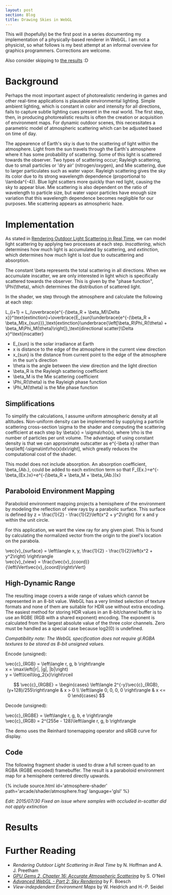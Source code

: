 ```yaml
---
layout: post
section: Blog
title: Drawing Skies in WebGL
---
```

This will (hopefully) be the first post in a series documenting my implementation of a physically-based renderer in WebGL.  I am not a physicist, so what follows is my best attempt at an informal overview for graphics programmers.  Corrections are welcome.

Also consider skipping to [the results]({{page.url}}#results) :D

# Background

Perhaps the most important aspect of photorealistic rendering in games and other real-time applications is plausable environmental lighting.  Simple ambient lighting, which is constant in color and intensity for all directions, fails to capture subtle lighting cues present in the real world.  The first step, then, in producing photorealistic results is often the creation or acquisition of environment maps.  For dynamic outdoor scenes, this necessitates a parametric model of atmospheric scattering which can be adjusted based on time of day.

The appearence of Earth's sky is due to the scattering of light within the atmosphere.  Light from the sun travels through the Earth's atmosphere where it has some probability of scattering.  Some of this light is scattered towards the observer.  Two types of scattering occur; Rayleigh scattering, due to small particles or 'dry air' (nitrogen/oxygen), and Mie scattering, due to larger particulates such as water vapor.  Rayleigh scattering gives the sky its color due to its strong wavelength dependence (proportional to <span class='math'>\lambda^{-4}</span>).  Blue light scatters more quickly than red light, causing the sky to appear blue.  Mie scattering is also dependent on the ratio of wavelength to particle size, but water vapor particles have enough size variation that this wavelength dependence becomes negligible for our purposes.  Mie scattering appears as atmospheric haze.

<!--continue-->

# Implementation

As stated in [Rendering Outdoor Light Scattering in Real Time](#ref-hoffman-preetham), we can model light scattering by applying two processes at each step.  *Inscattering*, which determines how much light is accumulated by scattering, and *extinction*, which determines how much light is lost due to outscattering and absorption.

The constant <span class='math'>\beta</span> represents the total scattering in all directions.  When we accumulate inscatter, we are only interested in light which is specifically scattered towards the observer.  This is given by the "phase function", <span class='math'>\Phi(\theta)</span>, which determines the distribution of scattered light.

In the shader, we step through the atmosphere and calculate the following at each step:

<div class='math displayMode'>L_{i+1} = L_i\overbrace{e^{-(\beta_R + \beta_M)\Delta x}}^\text{extinction}+\overbrace{E_{sun}\underbrace{e^{-(\beta_R + \beta_M)x_{sun}}}_\text{extinction}\underbrace{\left[\beta_R\Phi_R(\theta) + \beta_M\Phi_M(\theta)\right]}_\text{directional scatter}\Delta x}^\text{inscatter}</div>

* <span class='math'>E_{sun}</span> is the solar irradiance at Earth
* <span class='math'>x</span> is distance to the edge of the atmosphere in the current view direction
* <span class='math'>x_{sun}</span> is the distance from current point to the edge of the atmosphere in the sun's direction
* <span class='math'>\theta</span> is the angle between the view direction and the light direction
* <span class='math'>\beta_R</span> is the Rayleigh scattering coefficient
* <span class='math'>\beta_M</span> is the Mie scattering coefficient
* <span class='math'>\Phi_R(\theta)</span> is the Rayleigh phase function
* <span class='math'>\Phi_M(\theta)</span> is the Mie phase function

## Simplifications

To simplify the calculations, I assume uniform atmospheric density at all altitudes.  Non-uniform density can be implemented by supplying a particle scattering cross-section <span class='math'>\sigma</span> to the shader and computing the scattering coefficient at each step by <span class='math'>\beta(x) = \sigma\rho(x)</span>, where <span class='math'>\rho</span> is the number of particles per unit volume.  The advantage of using constant density is that we can approximate outscatter as <span class='math'>e^{-\beta x}</span> rather than <span class='math'>\exp\left[-\sigma\int\rho(x)dx\right]</span>, which greatly reduces the computational cost of the shader.

This model does not include absorption.  An absorption coefficient, <span class='math'>\beta_{Ab.}</span>, could be added to each extinction term so that <span class='math'>F_{Ex.}=e^{-\beta_{Ex.}x}=e^{-(\beta_R + \beta_M + \beta_{Ab.})x}</span>

## Paraboloid Environment Mapping

Paraboloid environment mapping projects a hemisphere of the environment by modeling the reflection of view rays by a parabolic surface.  This surface is defined by <span class='math'>z = \frac{1}{2} - \frac{1}{2}\left(x^2 + y^2\right)</span> for <span class='math'>x</span> and <span class='math'>y</span> within the unit circle.

For this application, we want the view ray for any given pixel.  This is found by calculating the normalized vector from the origin to the pixel's location on the parabola.

<div class='math displayMode'>\vec{v}_{surface} = \left\langle x, y, \frac{1}{2} - \frac{1}{2}\left(x^2 + y^2\right) \right\rangle</div>

<div class='math displayMode'>\vec{v}_{view} = \frac{\vec{v}_{coord}}{\left\lVert\vec{v}_{coord}\right\rVert}</div>

## High-Dynamic Range

The resulting image covers a wide range of values which cannot be represented in an 8-bit value.  WebGL has a very limited selection of texture formats and none of them are suitable for HDR use without extra encoding.  The easiest method for storing HDR values in an 8-bit/channel buffer is to use an RGBE (RGB with a shared exponent) encoding.  The exponent is calculated from the largest absolute value of the three color channels.  Zero must be handled as a special case because <span class='math'>log2(0)</span> is undefined.

*Compatibility note: The WebGL specification does not require gl.RGBA textures to be stored as 8-bit unsigned values.*

Encode (unsigned):

<div class='math displayMode'>\vec{c}_{RGB} = \left\langle r, g, b \right\rangle</div>

<div class='math displayMode'>x = \max\left(|r|, |g|, |b|\right)</div>

<div class='math displayMode'>y = \left\lceil\log_2{x}\right\rceil</div>

$$
\vec{c}_{RGBE} = \begin{cases}
	\left\langle 2^{-y}\vec{c}_{RGB}, (y+128)/255\right\rangle & x > 0 \\
	\left\langle 0, 0, 0, 0 \right\rangle & x <= 0
\end{cases}
$$

Decode (unsigned):

<div class='math displayMode'>\vec{c}_{RGBE} = \left\langle r, g, b, e \right\rangle</div>

<div class='math displayMode'>\vec{c}_{RGB} = 2^{255e - 128}\left\langle r, g, b \right\rangle</div>

The demo uses the Reinhard tonemapping operator and sRGB curve for display.

## Code

The following fragment shader is used to draw a full screen quad to an RGBA (RGBE encoded) framebuffer.  The result is a paraboloid environment map for a hemisphere centered directly upwards.

{% include source.html id='atmosphere-shader' path='arcade/shader/atmosphere.frag' language='glsl' %}

*Edit: 2015/07/30 Fixed an issue where samples with occluded in-scatter did not apply extinction*

# Results

<div id='atmosphere-demo'></div>
<script>
	require(['arcade/demo/atmosphere'], function(init) {
		init('atmosphere-demo');
	});
</script>

# Further Reading

* <a name='ref-hoffman-preetham'></a>*Rendering Outdoor Light Scattering in Real Time* by N. Hoffman and A. J. Preetham
* <a name='ref-oneil'></a>*[GPU Gems 2, Chapter 16: Accurate Atmospheric Scattering](https://developer.nvidia.com/gpugems/GPUGems2/gpugems2_chapter16.html)* by S. O'Neil<br/>
* <a name='ref-boesch'></a>*[Advanced WebGL - Part 2: Sky Rendering](http://codeflow.org/entries/2011/apr/13/advanced-webgl-part-2-sky-rendering/)* by F. Boesch
* <a name='ref-heidrich-seidel'></a>*View-indepdendent Environment Maps* by W. Heidrich and H.-P. Seidel

